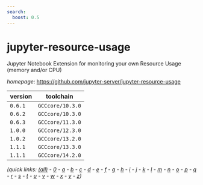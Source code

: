 ```yaml
---
search:
  boost: 0.5
---
```

# jupyter-resource-usage

Jupyter Notebook Extension for monitoring your own Resource Usage (memory and/or CPU)

*homepage*: <https://github.com/jupyter-server/jupyter-resource-usage>

version | toolchain
--------|----------
``0.6.1`` | ``GCCcore/10.3.0``
``0.6.2`` | ``GCCcore/10.3.0``
``0.6.3`` | ``GCCcore/11.3.0``
``1.0.0`` | ``GCCcore/12.3.0``
``1.0.2`` | ``GCCcore/13.2.0``
``1.1.1`` | ``GCCcore/13.3.0``
``1.1.1`` | ``GCCcore/14.2.0``


*(quick links: [(all)](../index.md) - [0](../0/index.md) - [a](../a/index.md) - [b](../b/index.md) - [c](../c/index.md) - [d](../d/index.md) - [e](../e/index.md) - [f](../f/index.md) - [g](../g/index.md) - [h](../h/index.md) - [i](../i/index.md) - [j](../j/index.md) - [k](../k/index.md) - [l](../l/index.md) - [m](../m/index.md) - [n](../n/index.md) - [o](../o/index.md) - [p](../p/index.md) - [q](../q/index.md) - [r](../r/index.md) - [s](../s/index.md) - [t](../t/index.md) - [u](../u/index.md) - [v](../v/index.md) - [w](../w/index.md) - [x](../x/index.md) - [y](../y/index.md) - [z](../z/index.md))*

